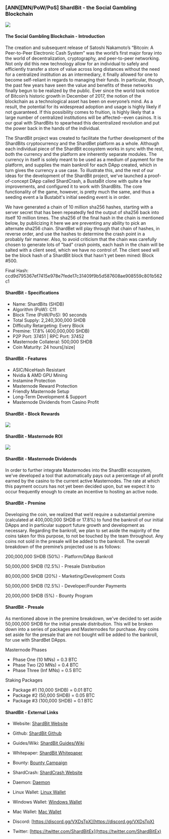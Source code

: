 ### [ANN][MN/PoW/PoS] ShardBit - the Social Gambling Blockchain

![](https://ip.bitcointalk.org/?u=https%3A%2F%2Fi.imgur.com%2FcpGwdsL.png&t=593&c=6rkIpHVIGQib9w)

#### The Social Gambling Blockchain - Introduction

The creation and subsequent release of Satoshi Nakamoto’s “Bitcoin: A Peer-to-Peer Electronic Cash System” was the world’s first major foray into the world of decentralization, cryptography,  and peer-to-peer networking. Not only did this new technology allow for an individual to safely and efficiently transfer a store of value across long distances without the need for a centralized institution as an intermediary, it finally allowed for one to become self-reliant in regards to managing their funds. In particular, though, the past few years have seen the value and benefits of these networks finally begun to be realized by the public. Ever since the world took notice of Bitcoin’s historic growth in December of 2017, the notion of the blockchain as a technological asset has been on everyone’s mind. As a result, the potential for its widespread adoption and usage is highly likely if not guaranteed. If this possibility comes to fruition, is highly likely that a large number of centralized institutions will be affected--even casinos. It is our goal with ShardBits to spearhead this decentralized revolution and put the power back in the hands of the individual.

The ShardBit project was created to facilitate the further development of the ShardBits cryptocurrency and the ShardBet platform as a whole. Although each individual piece of the ShardBit ecosystem works in sync with the rest, both the currency and the platform are inherently separate modules. The currency in itself is solely meant to be used as a medium of payment for the platform, and supplies the main bankroll for each DApp created, which in turn gives the currency a use case. To illustrate this, and the rest of our ideas for the development of the ShardBit project, we've launched a proof-of-concept DApp called ShardCrash, a BustaBit clone with quite a few improvements, and configured it to work with ShardBits. The core functionality of the game, however, is pretty much the same, and thus a seeding event a la Bustabit's initial seeding event is in order.

We have generated a chain of 10 million sha256 hashes, starting with a server secret that has been repeatedly fed the output of sha256 back into itself 10 million times. The sha256 of the final hash in the chain is mentioned below, by publicizing it here we are preventing any ability to pick an alternate sha256 chain. ShardBet will play through that chain of hashes, in reverse order, and use the hashes to determine the crash point in a probably fair manner. Also, to avoid criticism that the chain was carefully chosen to generate lots of "bad" crash points, each hash in the chain will be salted with a client seed, which we have no control of. The client seed will be the block hash of a ShardBit block that hasn't yet been mined: Block #500.


Final Hash: ccd9d795367ef7415e978e7fede17c31409f9b5d587608ae908559c801b562c1


#### ShardBit - Specifications

- Name: ShardBits (SHDB)
- Algorithm (PoW): C11
- Block Time (PoW/PoS): 90 seconds
- Total Supply: 2,240,300,000 SHDB
- Difficulty Retargeting: Every Block
- Premine: 17.8% (400,000,000 SHDB)
- P2P Port: 37451 | RPC Port: 37452 
- Masternode Collateral: 500,000 SHDB
- Coin Maturity: 24 hours[/size]

#### ShardBit - Features

- ASIC/NiceHash Resistant
- Nvidia & AMD GPU Mining
- Instamine Protection
- Masternode Reward Protection
- Friendly Masternode Setup
- Long-Term Development & Support
- Masternode Dividends from Casino Profit

#### ShardBit - Block Rewards

![](https://ip.bitcointalk.org/?u=https%3A%2F%2Fi.imgur.com%2FTNlsyBS.png&t=593&c=MubNL93w_jt-mw)

#### ShardBit - Masternode ROI

![](https://ip.bitcointalk.org/?u=https%3A%2F%2Fi.imgur.com%2Fd9rEviH.png&t=593&c=Wc-G_I5MgLHAVA)

#### ShardBit - Masternode Dividends

In order to further integrate Masternodes into the ShardBit ecosystem, we've 
developed a tool that automatically pays out a percentage of all profit earned by the 
casino to the current active Masternodes. The rate at which this payment occurs 
has not yet been decided upon, but we expect it to occur frequently enough to create
 an incentive to hosting an active node. 

#### ShardBit - Premine

Developing the coin, we realized that we’d require a substantial premine 
(calculated at 400,000,000 SHDB or 17.8%) to fund the bankroll of our initial 
DApps and in particular support future growth and development as necessary. 
Regarding the bankroll, we plan to set aside the majority of the coins taken for 
this purpose, to not be touched by the team throughout. Any coins not sold in 
the presale will be added to the bankroll. The overall breakdown of the 
premine’s projected use is as follows:

200,000,000 SHDB (50%) - Platform/DApp Bankroll

50,000,000 SHDB (12.5%) - Presale Distribution

80,000,000 SHDB (20%) - Marketing/Development Costs

50,000,000 SHDB (12.5%) - Developer/Founder Payments

20,000,000 SHDB (5%) - Bounty Program

#### ShardBit - Presale

As mentioned above in the premine breakdown, we've decided to set aside 
50,000,000 SHDB for the initial presale distribution. This will be broken down 
into a series of packages and Masternodes for purchase. Any coins set aside 
for the presale that are not bought will be added to the bankroll, for use with 
ShardBet DApps.

Masternode Phases

- Phase One (10 MNs) = 0.3 BTC
- Phase Two (20 MNs) = 0.4 BTC
- Phase Three (Inf MNs) = 0.5 BTC

Staking Packages

- Package #1 (10,000 SHDB) = 0.01 BTC
- Package #2 (50,000 SHDB) = 0.05 BTC
- Package #3 (100,000 SHDB) = 0.1 BTC

#### ShardBit - External Links

- Website: [ShardBit Website](http://info.shardbet.com/)
- Github: [ShardBit Github](https://github.com/shardbit-project)
- Guides/Wiki: [ShardBit Guides/Wiki](https://github.com/shardbit-project/shardbit/wiki)
- Whitepaper: [ShardBit Whitepaper](https://github.com/shardbit-project/shardbit-whitepaper/blob/master/shardbit-whitepaper.pdf)

- Bounty: [Bounty Campaign](https://bitcointalk.org/index.php?topic=5033173)
- ShardCrash: [ShardCrash Website](https://shardbet.com/)

- Daemon: [Daemon](https://github.com/shardbit-project/shardbit/releases/download/v1.0.0.0/shardbit-daemon-v1.0.0.0.zip)
- Linux Wallet: [Linux Wallet](https://github.com/shardbit-project/shardbit/releases/download/v1.0.0.0/shardbit-linux-v1.0.0.0.zip)
- Windows Wallet: [Windows Wallet](https://github.com/shardbit-project/shardbit/releases/download/v1.0.0.0/shardbit-windows-v1.0.0.0.zip)
- Mac Wallet: [Mac Wallet](https://github.com/shardbit-project/shardbit/releases/download/v1.0.0.0/shardbit-mac-v1.0.0.0.zip)

- Discord: [https://discord.gg/VXDsTpX](https://discord.gg/VXDsTpX)
- Twitter: [https://twitter.com/ShardBitEx](https://twitter.com/ShardBitEx)